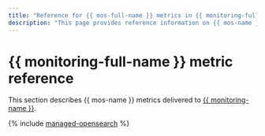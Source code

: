 ```yaml
---
title: "Reference for {{ mos-full-name }} metrics in {{ monitoring-full-name }}"
description: "This page provides reference information on {{ mos-name }} metrics delivered to {{ monitoring-full-name }}."
---
```


# {{ monitoring-full-name }} metric reference

This section describes {{ mos-name }} metrics delivered to [{{ monitoring-name }}](../monitoring/).

{% include [managed-opensearch](../_includes/monitoring/metrics-ref/managed-opensearch.md) %}